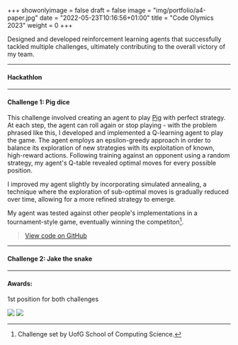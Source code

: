 +++
showonlyimage = false
draft = false
image = "img/portfolio/a4-paper.jpg"
date = "2022-05-23T10:16:56+01:00"
title = "Code Olymics 2023"
weight = 0
+++

Designed and developed reinforcement learning agents that successfully tackled multiple challenges, ultimately contributing to the overall victory of my team.
<!--more-->
--- 

#### Hackathlon 

---

#### Challenge 1: Pig dice 
This challenge involved creating an agent to play [Pig](https://en.wikipedia.org/wiki/Pig_(dice_game)) with perfect strategy. At each step, the agent can roll again or stop playing - with the problem phrased like this, I developed and implemented a Q-learning agent to play the game. The agent employs an epsilon-greedy approach in order to balance its exploration of new strategies with its exploitation of known, high-reward actions. Following training against an opponent using a random strategy, my agent's Q-table revealed optimal moves for every possible position.

I improved my agent slightly by incorporating simulated annealing, a technique where the exploration of sub-optimal moves is gradually reduced over time, allowing for a more refined strategy to emerge.

My agent was tested against other people's implementations in a tournament-style game, eventually winning the competiton[^1].

> [View code on GitHub](https://github.com/jovanneste/pigDiceQLearningAgent)

---

#### Challenge 2: Jake the snake 

---

#### Awards: 

1st position for both challenges 



[![](https://img.shields.io/badge/Python-white?logo=Python)](#)
[![](https://img.shields.io/badge/PyTorch-white?logo=pytorch)](#)

[^1]: Challenge set by UofG School of Computing Science.